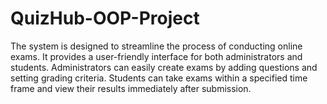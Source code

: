 # QuizHub-OOP-Project
The system is designed to streamline the process of conducting online exams. It provides a user-friendly interface for both administrators and students. Administrators can easily create exams by adding questions and setting grading criteria. Students can take exams within a specified time frame and view their results immediately after submission.
